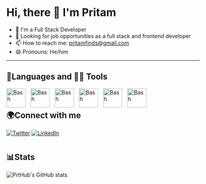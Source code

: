 # Hi, there 👋 I'm Pritam

- 🌱 I'm a Full Stack Developer
- 💼 Looking for job opportunities as a full stack and frontend developer 
- 📫 How to reach me: pritamfinds@gmail.com
- 😄 Pronouns: He/him

---

## 🧰Languages and 🧰🧰 Tools
<img align="left" alt="Bash" width="50px" style="padding-right:10px;" src="https://img.icons8.com/color/48/000000/react-native.png" />
<img align="left" alt="Bash" width="50px" style="padding-right:10px;" src="https://img.icons8.com/color/48/000000/html-5--v1.png" />
<img align="left" alt="Bash" width="50px" style="padding-right:10px;" src="https://img.icons8.com/color/48/000000/css3.png" />
<img align="left" alt="Bash" width="50px" style="padding-right:10px;" src="https://img.icons8.com/color/48/000000/javascript--v1.png" />
<img align="left" alt="Bash" width="50px" style="padding-right:10px;" src="https://img.icons8.com/fluency/48/000000/tailwind_css.png" />
<img align="left" alt="Bash" width="50px" style="padding-right:10px;" src="https://img.icons8.com/color/48/000000/git.png" />

<br/>

#

## 🌍Connect with me


[![Twitter](https://img.icons8.com/fluency/48/000000/twitter.png)](https://twitter.com/PritamGhosh010)
[![LinkedIn](https://img.icons8.com/fluency/48/000000/linkedin.png)](https://www.linkedin.com/in/pritam-ghosh-dev/)


#

## 📊Stats

![PrtHub's GitHub stats](https://github-readme-stats.vercel.app/api?username=PrtHub&show_icons=true&theme=tokyonight)

<!--
**PrtHub/PrtHub** is a ✨ _special_ ✨ repository because its `README.md` (this file) appears on your GitHub profile.

Here are some ideas to get you started:

- 🔭 I’m currently working on ...
- 🌱 I’m currently learning ...
- 👯 I’m looking to collaborate on ...
- 🤔 I’m looking for help with ...
- 💬 Ask me about ...
- 📫 How to reach me: ...
- 😄 Pronouns: ...
- ⚡ Fun fact: ...
-->
